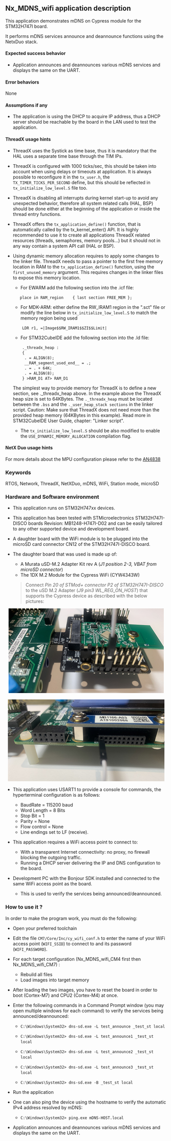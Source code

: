 
## <b>Nx_MDNS_wifi application description</b>

This application demonstrates mDNS on Cypress module for the STM32H747I board.

It performs mDNS services announce and deannounce functions using the NetxDuo stack.


#### <b>Expected success behavior</b>

- Application announces and deannounces various mDNS services and displays the same on the UART.

#### <b>Error behaviors</b>

None

#### <b>Assumptions if any</b>

- The application is using the DHCP to acquire IP address, thus a DHCP server should be reachable by the board in the LAN used to test the application.


#### <b>ThreadX usage hints</b>

- ThreadX uses the Systick as time base, thus it is mandatory that the HAL uses a separate time base through the TIM IPs.
- ThreadX is configured with 1000 ticks/sec, this should be taken into account when using delays or timeouts at application. It is always possible to reconfigure it in the `tx_user.h`, the `TX_TIMER_TICKS_PER_SECOND` define, but this should be reflected in `tx_initialize_low_level.S` file too.
- ThreadX is disabling all interrupts during kernel start-up to avoid any unexpected behavior, therefore all system related calls (HAL, BSP) should be done either at the beginning of the application or inside the thread entry functions.
- ThreadX offers the `tx_application_define()` function, that is automatically called by the tx_kernel_enter() API.
  It is highly recommended to use it to create all applications ThreadX related resources (threads, semaphores, memory pools...) but it should not in any way contain a system API call (HAL or BSP).
- Using dynamic memory allocation requires to apply some changes to the linker file.
  ThreadX needs to pass a pointer to the first free memory location in RAM to the `tx_application_define()` function, using the `first_unused_memory` argument.
  This requires changes in the linker files to expose this memory location.
    - For EWARM add the following section into the .icf file:
     ```
        place in RAM_region    { last section FREE_MEM };
     ```
    - For MDK-ARM:
    either define the RW_IRAM1 region in the ".sct" file
    or modify the line below in `tx_initialize_low_level.S` to match the memory region being used
    ```
        LDR r1, =|Image$$RW_IRAM1$$ZI$$Limit|
    ```
    - For STM32CubeIDE add the following section into the .ld file:
    ```
        ._threadx_heap :
        {
         . = ALIGN(8);
         __RAM_segment_used_end__ = .;
         . = . + 64K;
         . = ALIGN(8);
        } >RAM_D1 AT> RAM_D1
    ```

    The simplest way to provide memory for ThreadX is to define a new section, see ._threadx_heap above.
    In the example above the ThreadX heap size is set to 64KBytes.
    The `._threadx_heap` must be located between the `.bss` and the `._user_heap_stack sections` in the linker script.
    Caution: Make sure that ThreadX does not need more than the provided heap memory (64KBytes in this example).
    Read more in STM32CubeIDE User Guide, chapter: "Linker script".

    - The `tx_initialize_low_level.S` should be also modified to enable the `USE_DYNAMIC_MEMORY_ALLOCATION` compilation flag.

#### <b>NetX Duo usage hints</b>

For more details about the MPU configuration please refer to the [AN4838](https://www.st.com/resource/en/application_note/dm00272912-managing-memory-protection-unit-in-stm32-mcus-stmicroelectronics.pdf)


### <b>Keywords</b>

RTOS, Network, ThreadX, NetXDuo, mDNS, WiFi, Station mode, microSD


### <b>Hardware and Software environment</b>

- This application runs on STM32H747xx devices.
- This application has been tested with STMicroelectronics STM32H747I-DISCO boards Revision: MB1248-H747I-D02
  and can be easily tailored to any other supported device and development board.

- A daughter board with the WiFi module is to be plugged into the microSD card connector CN12 of the STM32H747I-DISCO board.
- The daughter board that was used is made up of:
  - A Murata uSD-M.2 Adapter Kit rev A (*J1 position 2-3, VBAT from microSD connector*)
  - The 1DX M.2 Module for the Cypress WiFi (CYW4343W)

  > Connect *Pin 20 of STMod+ connector P2 of STM32H747I-DISCO* to the uSD M.2 Adapter (*J9 pin3 WL_REG_ON_HOST*) that supports the Cypress device
    as described with the below pictures:
  
<center>

![picture1](_htmresc/IMG_3601.png "picture1")
<br/><br/>
![picture2](_htmresc/IMG_3602.png "picture2")

</center>

- This application uses USART1 to provide a console for commands, the hyperterminal configuration is as follows:
  - BaudRate = 115200 baud
  - Word Length = 8 Bits
  - Stop Bit = 1
  - Parity = None
  - Flow control = None
  - Line endings set to LF (receive).

 - This application requires a WiFi access point to connect to:
    - With a transparent Internet connectivity: no proxy, no firewall blocking the outgoing traffic.
    - Running a DHCP server delivering the IP and DNS configuration to the board.

 - Development PC with the Bonjour SDK installed and connected to the same WiFi access point as the board.
    - This is used to verify the services being announced/deannounced.


### <b>How to use it ?</b>

In order to make the program work, you must do the following:

- Open your preferred toolchain

- Edit the file `CM7/Core/Inc/cy_wifi_conf.h` to enter the name of your WiFi access point (`WIFI_SSID`) to connect to and its password (`WIFI_PASSWORD`).

- For each target configuration (Nx_MDNS_wifi_CM4 first then Nx_MDNS_wifi_CM7) : 
     - Rebuild all files 
     - Load images into target memory
- After loading the two images, you have to reset the board in order to boot (Cortex-M7) and CPU2 (Cortex-M4) at once.

- Enter the following commands in a Command Prompt window (you may open multiple windows for each command) to verify
  the services being announced/deannounced:

  - `C:\Windows\System32> dns-sd.exe -L test_announce _test_st local`

  - `C:\Windows\System32> dns-sd.exe -L test_announce1 _test_st local`

  - `C:\Windows\System32> dns-sd.exe -L test_announce2 _test_st local`

  - `C:\Windows\System32> dns-sd.exe -L test_announce3 _test_st local`

  - `C:\Windows\System32> dns-sd.exe -B _test_st local`

- Run the application

- One can also ping the device using the hostname to verify the automatic IPv4 address resolved by mDNS:

  - `C:\Windows\System32> ping.exe mDNS-HOST.local`

- Application announces and deannounces various mDNS services and displays the same on the UART.
